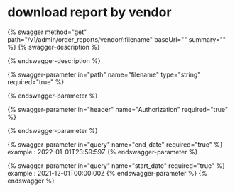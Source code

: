 # download report by vendor

{% swagger method="get" path="/v1/admin/order_reports/vendor/:filename" baseUrl="" summary="" %}
{% swagger-description %}

{% endswagger-description %}

{% swagger-parameter in="path" name="filename" type="string" required="true" %}

{% endswagger-parameter %}

{% swagger-parameter in="header" name="Authorization" required="true" %}

{% endswagger-parameter %}

{% swagger-parameter in="query" name="end_date" required="true" %}
example : 2022-01-01T23:59:59Z
{% endswagger-parameter %}

{% swagger-parameter in="query" name="start_date" required="true" %}
example : 2021-12-01T00:00:00Z
{% endswagger-parameter %}
{% endswagger %}
